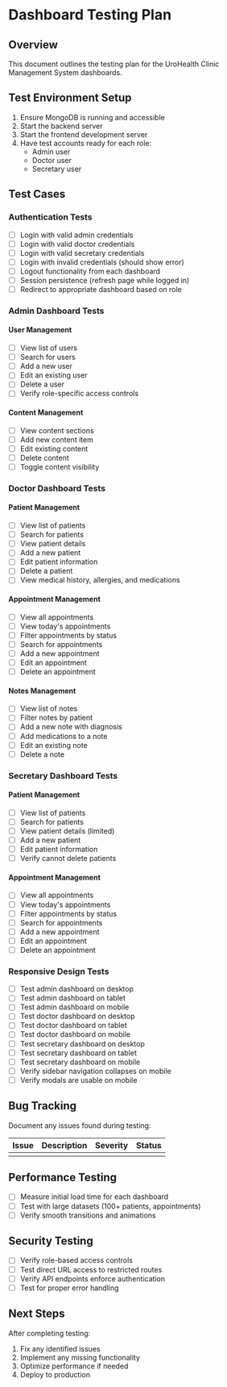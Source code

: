 # Dashboard Testing Plan

## Overview
This document outlines the testing plan for the UroHealth Clinic Management System dashboards.

## Test Environment Setup
1. Ensure MongoDB is running and accessible
2. Start the backend server
3. Start the frontend development server
4. Have test accounts ready for each role:
   - Admin user
   - Doctor user
   - Secretary user

## Test Cases

### Authentication Tests
- [ ] Login with valid admin credentials
- [ ] Login with valid doctor credentials
- [ ] Login with valid secretary credentials
- [ ] Login with invalid credentials (should show error)
- [ ] Logout functionality from each dashboard
- [ ] Session persistence (refresh page while logged in)
- [ ] Redirect to appropriate dashboard based on role

### Admin Dashboard Tests
#### User Management
- [ ] View list of users
- [ ] Search for users
- [ ] Add a new user
- [ ] Edit an existing user
- [ ] Delete a user
- [ ] Verify role-specific access controls

#### Content Management
- [ ] View content sections
- [ ] Add new content item
- [ ] Edit existing content
- [ ] Delete content
- [ ] Toggle content visibility

### Doctor Dashboard Tests
#### Patient Management
- [ ] View list of patients
- [ ] Search for patients
- [ ] View patient details
- [ ] Add a new patient
- [ ] Edit patient information
- [ ] Delete a patient
- [ ] View medical history, allergies, and medications

#### Appointment Management
- [ ] View all appointments
- [ ] View today's appointments
- [ ] Filter appointments by status
- [ ] Search for appointments
- [ ] Add a new appointment
- [ ] Edit an appointment
- [ ] Delete an appointment

#### Notes Management
- [ ] View list of notes
- [ ] Filter notes by patient
- [ ] Add a new note with diagnosis
- [ ] Add medications to a note
- [ ] Edit an existing note
- [ ] Delete a note

### Secretary Dashboard Tests
#### Patient Management
- [ ] View list of patients
- [ ] Search for patients
- [ ] View patient details (limited)
- [ ] Add a new patient
- [ ] Edit patient information
- [ ] Verify cannot delete patients

#### Appointment Management
- [ ] View all appointments
- [ ] View today's appointments
- [ ] Filter appointments by status
- [ ] Search for appointments
- [ ] Add a new appointment
- [ ] Edit an appointment
- [ ] Delete an appointment

### Responsive Design Tests
- [ ] Test admin dashboard on desktop
- [ ] Test admin dashboard on tablet
- [ ] Test admin dashboard on mobile
- [ ] Test doctor dashboard on desktop
- [ ] Test doctor dashboard on tablet
- [ ] Test doctor dashboard on mobile
- [ ] Test secretary dashboard on desktop
- [ ] Test secretary dashboard on tablet
- [ ] Test secretary dashboard on mobile
- [ ] Verify sidebar navigation collapses on mobile
- [ ] Verify modals are usable on mobile

## Bug Tracking
Document any issues found during testing:

| Issue | Description | Severity | Status |
|-------|-------------|----------|--------|
|       |             |          |        |

## Performance Testing
- [ ] Measure initial load time for each dashboard
- [ ] Test with large datasets (100+ patients, appointments)
- [ ] Verify smooth transitions and animations

## Security Testing
- [ ] Verify role-based access controls
- [ ] Test direct URL access to restricted routes
- [ ] Verify API endpoints enforce authentication
- [ ] Test for proper error handling

## Next Steps
After completing testing:
1. Fix any identified issues
2. Implement any missing functionality
3. Optimize performance if needed
4. Deploy to production

